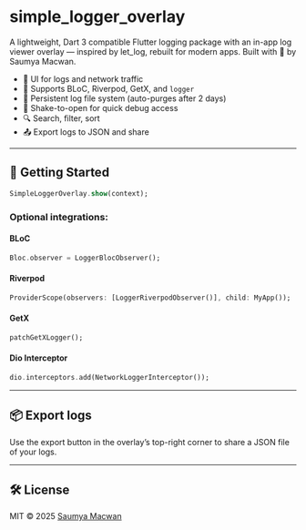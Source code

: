 # simple_logger_overlay

A lightweight, Dart 3 compatible Flutter logging package with an in-app log viewer overlay — inspired by let_log, rebuilt for modern apps. Built with 💙 by Saumya Macwan.

- 📄 UI for logs and network traffic
- 🚀 Supports BLoC, Riverpod, GetX, and `logger`
- 📂 Persistent log file system (auto-purges after 2 days)
- 📳 Shake-to-open for quick debug access
- 🔍 Search, filter, sort
- 📤 Export logs to JSON and share

---

## 🚀 Getting Started

```dart
SimpleLoggerOverlay.show(context);
````

### Optional integrations:

#### BLoC

```dart
Bloc.observer = LoggerBlocObserver();
```

#### Riverpod

```dart
ProviderScope(observers: [LoggerRiverpodObserver()], child: MyApp());
```

#### GetX

```dart
patchGetXLogger();
```

#### Dio Interceptor

```dart
dio.interceptors.add(NetworkLoggerInterceptor());
```

---

## 📦 Export logs

Use the export button in the overlay’s top-right corner to share a JSON file of your logs.

---

## 🛠️ License

MIT © 2025 [Saumya Macwan](https://github.com/sam829)

```
